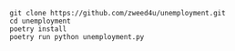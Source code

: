 `git clone https://github.com/zweed4u/unemployment.git`  
`cd unemployment`  
`poetry install`  
`poetry run python unemployment.py`
